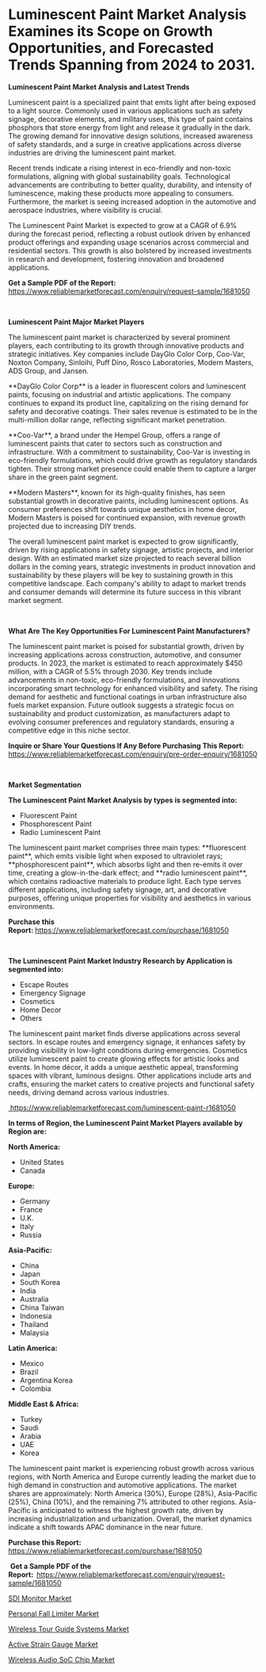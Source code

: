 <p><h1>Luminescent Paint Market Analysis Examines its Scope on Growth Opportunities, and Forecasted Trends Spanning from 2024 to 2031.</h1></p><p><strong>Luminescent Paint Market Analysis and Latest Trends</strong></p>
<p><p>Luminescent paint is a specialized paint that emits light after being exposed to a light source. Commonly used in various applications such as safety signage, decorative elements, and military uses, this type of paint contains phosphors that store energy from light and release it gradually in the dark. The growing demand for innovative design solutions, increased awareness of safety standards, and a surge in creative applications across diverse industries are driving the luminescent paint market.</p><p>Recent trends indicate a rising interest in eco-friendly and non-toxic formulations, aligning with global sustainability goals. Technological advancements are contributing to better quality, durability, and intensity of luminescence, making these products more appealing to consumers. Furthermore, the market is seeing increased adoption in the automotive and aerospace industries, where visibility is crucial.</p><p>The Luminescent Paint Market is expected to grow at a CAGR of 6.9% during the forecast period, reflecting a robust outlook driven by enhanced product offerings and expanding usage scenarios across commercial and residential sectors. This growth is also bolstered by increased investments in research and development, fostering innovation and broadened applications.</p></p>
<p><strong>Get a Sample PDF of the Report:&nbsp;</strong> <a href="https://www.reliablemarketforecast.com/enquiry/request-sample/1681050?utm_campaign=1283&utm_medium=2&utm_source=Github&utm_content=ia&utm_term=04102024&utm_id=luminescent-paint">https://www.reliablemarketforecast.com/enquiry/request-sample/1681050</a></p>
<p>&nbsp;</p>
<p><strong>Luminescent Paint Major Market Players</strong></p>
<p><p>The luminescent paint market is characterized by several prominent players, each contributing to its growth through innovative products and strategic initiatives. Key companies include DayGlo Color Corp, Coo-Var, Noxton Company, Sinloihi, Puff Dino, Rosco Laboratories, Modern Masters, ADS Group, and Jansen.</p><p>**DayGlo Color Corp** is a leader in fluorescent colors and luminescent paints, focusing on industrial and artistic applications. The company continues to expand its product line, capitalizing on the rising demand for safety and decorative coatings. Their sales revenue is estimated to be in the multi-million dollar range, reflecting significant market penetration.</p><p>**Coo-Var**, a brand under the Hempel Group, offers a range of luminescent paints that cater to sectors such as construction and infrastructure. With a commitment to sustainability, Coo-Var is investing in eco-friendly formulations, which could drive growth as regulatory standards tighten. Their strong market presence could enable them to capture a larger share in the green paint segment.</p><p>**Modern Masters**, known for its high-quality finishes, has seen substantial growth in decorative paints, including luminescent options. As consumer preferences shift towards unique aesthetics in home decor, Modern Masters is poised for continued expansion, with revenue growth projected due to increasing DIY trends.</p><p>The overall luminescent paint market is expected to grow significantly, driven by rising applications in safety signage, artistic projects, and interior design. With an estimated market size projected to reach several billion dollars in the coming years, strategic investments in product innovation and sustainability by these players will be key to sustaining growth in this competitive landscape. Each company's ability to adapt to market trends and consumer demands will determine its future success in this vibrant market segment.</p></p>
<p>&nbsp;</p>
<p><strong>What Are The Key Opportunities For Luminescent Paint Manufacturers?</strong></p>
<p><p>The luminescent paint market is poised for substantial growth, driven by increasing applications across construction, automotive, and consumer products. In 2023, the market is estimated to reach approximately $450 million, with a CAGR of 5.5% through 2030. Key trends include advancements in non-toxic, eco-friendly formulations, and innovations incorporating smart technology for enhanced visibility and safety. The rising demand for aesthetic and functional coatings in urban infrastructure also fuels market expansion. Future outlook suggests a strategic focus on sustainability and product customization, as manufacturers adapt to evolving consumer preferences and regulatory standards, ensuring a competitive edge in this niche sector.</p></p>
<p><strong>Inquire or Share Your Questions If Any Before Purchasing This Report:</strong> <a href="https://www.reliablemarketforecast.com/enquiry/pre-order-enquiry/1681050?utm_campaign=1283&utm_medium=2&utm_source=Github&utm_content=ia&utm_term=04102024&utm_id=luminescent-paint">https://www.reliablemarketforecast.com/enquiry/pre-order-enquiry/1681050</a></p>
<p>&nbsp;</p>
<p><strong>Market Segmentation</strong></p>
<p><strong>The Luminescent Paint Market Analysis by types is segmented into:</strong></p>
<p><ul><li>Fluorescent Paint</li><li>Phosphorescent Paint</li><li>Radio Luminescent Paint</li></ul></p>
<p><p>The luminescent paint market comprises three main types: **fluorescent paint**, which emits visible light when exposed to ultraviolet rays; **phosphorescent paint**, which absorbs light and then re-emits it over time, creating a glow-in-the-dark effect; and **radio luminescent paint**, which contains radioactive materials to produce light. Each type serves different applications, including safety signage, art, and decorative purposes, offering unique properties for visibility and aesthetics in various environments.</p></p>
<p><strong>Purchase this Report:&nbsp;</strong><a href="https://www.reliablemarketforecast.com/purchase/1681050?utm_campaign=1283&utm_medium=2&utm_source=Github&utm_content=ia&utm_term=04102024&utm_id=luminescent-paint">https://www.reliablemarketforecast.com/purchase/1681050</a></p>
<p>&nbsp;</p>
<p><strong>The Luminescent Paint Market Industry Research by Application is segmented into:</strong></p>
<p><ul><li>Escape Routes</li><li>Emergency Signage</li><li>Cosmetics</li><li>Home Decor</li><li>Others</li></ul></p>
<p><p>The luminescent paint market finds diverse applications across several sectors. In escape routes and emergency signage, it enhances safety by providing visibility in low-light conditions during emergencies. Cosmetics utilize luminescent paint to create glowing effects for artistic looks and events. In home décor, it adds a unique aesthetic appeal, transforming spaces with vibrant, luminous designs. Other applications include arts and crafts, ensuring the market caters to creative projects and functional safety needs, driving demand across various industries.</p></p>
<p><a href="https://www.reliablemarketforecast.com/luminescent-paint-r1681050?utm_campaign=1283&utm_medium=2&utm_source=Github&utm_content=ia&utm_term=04102024&utm_id=luminescent-paint">&nbsp;https://www.reliablemarketforecast.com/luminescent-paint-r1681050</a></p>
<p><strong>In terms of Region, the Luminescent Paint Market Players available by Region are:</strong></p>
<p>
    <p> <strong> North America: </strong>
        <ul>
            <li>United States</li>
            <li>Canada</li>
        </ul>
        </p> 
    <p> <strong> Europe: </strong>
        <ul>
            <li>Germany</li>
            <li>France</li>
            <li>U.K.</li>
            <li>Italy</li>
            <li>Russia</li>
        </ul>
        </p> 
    <p> <strong> Asia-Pacific: </strong>
        <ul>
            <li>China</li>
            <li>Japan</li>
            <li>South Korea</li>
            <li>India</li>
            <li>Australia</li>
            <li>China Taiwan</li>
            <li>Indonesia</li>
            <li>Thailand</li>
            <li>Malaysia</li>
        </ul>
        </p> 
    <p> <strong> Latin America: </strong>
        <ul>
            <li>Mexico</li>
            <li>Brazil</li>
            <li>Argentina Korea</li>
            <li>Colombia</li>
        </ul>
        </p> 
    <p> <strong> Middle East & Africa: </strong>
        <ul>
            <li>Turkey</li>
            <li>Saudi</li>
            <li>Arabia</li>
            <li>UAE</li>
            <li>Korea</li>
        </ul>
    </p>
    </p>
<p><p>The luminescent paint market is experiencing robust growth across various regions, with North America and Europe currently leading the market due to high demand in construction and automotive applications. The market shares are approximately: North America (30%), Europe (28%), Asia-Pacific (25%), China (10%), and the remaining 7% attributed to other regions. Asia-Pacific is anticipated to witness the highest growth rate, driven by increasing industrialization and urbanization. Overall, the market dynamics indicate a shift towards APAC dominance in the near future.</p></p>
<p><strong>Purchase this Report: </strong><a href="https://www.reliablemarketforecast.com/purchase/1681050?utm_campaign=1283&utm_medium=2&utm_source=Github&utm_content=ia&utm_term=04102024&utm_id=luminescent-paint">https://www.reliablemarketforecast.com/purchase/1681050</a></p>
<p>&nbsp;<strong>Get a Sample PDF of the Report:&nbsp;&nbsp;</strong><a href="https://www.reliablemarketforecast.com/enquiry/request-sample/1681050?utm_campaign=1283&utm_medium=2&utm_source=Github&utm_content=ia&utm_term=04102024&utm_id=luminescent-paint">https://www.reliablemarketforecast.com/enquiry/request-sample/1681050</a></p>
<p><strong></strong></p>
<p><p><a href="https://www.linkedin.com/pulse/sdi-monitor-revenue-growth-report-2024-2031-bijou-research-wlfse?utm_campaign=1283&utm_medium=2&utm_source=Github&utm_content=ia&utm_term=04102024&utm_id=luminescent-paint">SDI Monitor Market</a></p><p><a href="https://www.linkedin.com/pulse/market-insights-global-personal-fall-limiter-forecast-innovation-fawre?utm_campaign=1283&utm_medium=2&utm_source=Github&utm_content=ia&utm_term=04102024&utm_id=luminescent-paint">Personal Fall Limiter Market</a></p><p><a href="https://www.linkedin.com/pulse/wireless-tour-guide-systems-market-size-type-digital-signal-ozvge?utm_campaign=1283&utm_medium=2&utm_source=Github&utm_content=ia&utm_term=04102024&utm_id=luminescent-paint">Wireless Tour Guide Systems Market</a></p><p><a href="https://www.linkedin.com/pulse/evolution-active-strain-gauge-market-key-shifts-from-jiqqe?utm_campaign=1283&utm_medium=2&utm_source=Github&utm_content=ia&utm_term=04102024&utm_id=luminescent-paint">Active Strain Gauge Market</a></p><p><a href="https://issuu.com/reportprime-2/docs/wireless-audio-soc-chip-market-size_7a00764dfa459e?utm_campaign=1283&utm_medium=2&utm_source=Github&utm_content=ia&utm_term=04102024&utm_id=luminescent-paint">Wireless Audio SoC Chip Market</a></p></p>